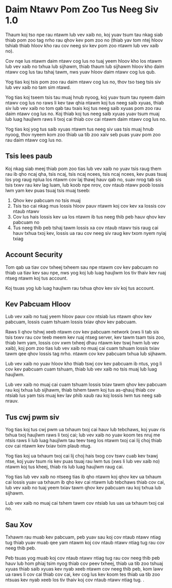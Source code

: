 # Daim Ntawv Pom Zoo Tus Neeg Siv 1.0

Thaum koj tso npe rau ntawm lub vev xaib no, koj yuav tsum tau nkag siab thiab pom zoo tag nrho rau qhov kev pom zoo no (thiab yav tom ntej hloov tshiab thiab hloov kho rau cov neeg siv kev pom zoo ntawm lub vev xaib no).

Cov nqe lus ntawm daim ntawv cog lus no tuaj yeem hloov kho los ntawm lub vev xaib no txhua lub sijhawm, thiab thaum lub sijhawm hloov kho daim ntawv cog lus tau tshaj tawm, nws yuav hloov daim ntawv cog lus qub.

Yog tias koj tsis pom zoo rau daim ntawv cog lus no, thov tso tseg tsis siv lub vev xaib no tam sim ntawd.

Yog tias koj tseem tsis tau muaj hnub nyoog, koj yuav tsum tau nyeem daim ntawv cog lus no raws li kev taw qhia ntawm koj tus neeg saib xyuas, thiab siv lub vev xaib no tom qab tau txais koj tus neeg saib xyuas pom zoo rau daim ntawv cog lus no. Koj thiab koj tus neeg saib xyuas yuav tsum muaj lub luag haujlwm raws li txoj cai thiab cov cai ntawm daim ntawv cog lus no.

Yog tias koj yog tus saib xyuas ntawm tus neeg siv uas tsis muaj hnub nyoog, thov nyeem kom zoo thiab ua tib zoo xaiv seb puas yuav pom zoo rau daim ntawv cog lus no.

## Tsis lees paub

Koj nkag siab meej thiab pom zoo tias lub vev xaib no yuav tsis raug them rau ib qho ncaj qha, tsis ncaj, tsis ncaj ncees, tsis ncaj ncees, kev puas tsuaj los yog raug nplua los ntawm cov laj thawj hauv qab no, suav nrog tab sis tsis txwv rau kev lag luam, lub koob npe nrov, cov ntaub ntawv poob lossis lwm yam kev puas tsuaj tsis muaj tseeb:

1. Qhov kev pabcuam no tsis muaj
1. Tsis tso cai nkag mus lossis hloov pauv ntawm koj cov kev xa lossis cov ntaub ntawv
1. Cov lus hais lossis kev ua los ntawm ib tus neeg thib peb hauv qhov kev pabcuam no
1. Tus neeg thib peb tshaj tawm lossis xa cov ntaub ntawv tsis raug cai hauv txhua txoj kev, lossis ua rau cov neeg siv raug kev txom nyem nyiaj txiag

## Account Security

Tom qab ua tiav cov txheej txheem sau npe ntawm cov kev pabcuam no thiab ua tiav kev sau npe, nws yog koj lub luag haujlwm los tiv thaiv kev ruaj ntseg ntawm koj tus account.

Koj tsuas yog lub luag haujlwm rau txhua qhov kev siv koj tus account.

## Kev Pabcuam Hloov

Lub vev xaib no tuaj yeem hloov pauv cov ntsiab lus ntawm qhov kev pabcuam, lossis cuam tshuam lossis txiav qhov kev pabcuam.

Raws li qhov tshwj xeeb ntawm cov kev pabcuam network (xws li tab sis tsis txwv rau cov teeb meem kev ruaj ntseg server, kev tawm tsam tsis zoo, thiab lwm yam, lossis cov xwm txheej dhau ntawm kev tswj hwm lub vev xaib), koj pom zoo tias lub vev xaib no muaj cai cuam tshuam lossis txiav tawm qee qhov lossis tag nrho. ntawm cov kev pabcuam txhua lub sijhawm.

Lub vev xaib no yuav hloov kho thiab tswj cov kev pabcuam ib ntus, yog li cov kev pabcuam cuam tshuam, thiab lub vev xaib no tsis muaj lub luag haujlwm.

Lub vev xaib no muaj cai cuam tshuam lossis txiav tawm qhov kev pabcuam rau koj txhua lub sijhawm, thiab tshem tawm koj tus as-qhauj thiab cov ntsiab lus yam tsis muaj kev lav phib xaub rau koj lossis lwm tus neeg sab nrauv.

## Tus cwj pwm siv

Yog tias koj tus cwj pwm ua txhaum txoj cai hauv lub tebchaws, koj yuav ris txhua txoj haujlwm raws li txoj cai; lub vev xaib no yuav koom tes nruj me ntsis raws li lub luag haujlwm tau teev tseg los ntawm txoj cai lij choj thiab cov cai ntawm kev txiav txim plaub ntug.

Yog tias koj ua txhaum txoj cai lij choj hais txog cov tswv cuab kev txawj ntse, koj yuav tsum ris kev puas tsuaj rau lwm tus (xws li lub vev xaib no) ntawm koj tus kheej, thiab ris lub luag haujlwm raug cai.

Yog tias lub vev xaib no ntseeg tias ib qho ntawm koj qhov kev ua txhaum cai lossis yuav ua txhaum ib qho kev cai ntawm lub tebchaws thiab cov cai, lub vev xaib no tuaj yeem txiav tawm qhov kev pabcuam rau koj txhua lub sijhawm.

Lub vev xaib no muaj cai tshem tawm cov ntsiab lus uas ua txhaum txoj cai no.

## Sau Xov

Txhawm rau muab kev pabcuam, peb yuav sau koj cov ntaub ntawv ntiag tug thiab yuav muab qee yam ntawm koj cov ntaub ntawv ntiag tug rau cov neeg thib peb.

Peb tsuas yog muab koj cov ntaub ntawv ntiag tug rau cov neeg thib peb hauv lub hom phiaj tsim nyog thiab cov peev txheej, thiab ua tib zoo tshuaj xyuas thiab saib xyuas kev nyab xeeb ntawm cov neeg thib peb, kom lawv ua raws li cov cai thiab cov cai, kev cog lus kev koom tes thiab ua tib zoo ntsuas kev nyab xeeb los tiv thaiv koj cov ntaub ntawv ntiag tug. .
